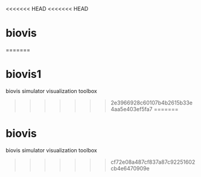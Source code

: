 <<<<<<< HEAD
<<<<<<< HEAD
# biovis
=======
# biovis1
biovis simulator visualization toolbox
>>>>>>> 2e3966928c60107b4b2615b33e4aa5e403ef5fa7
=======
# biovis
biovis simulator visualization toolbox
>>>>>>> cf72e08a487cf837a87c92251602cb4e6470909e
